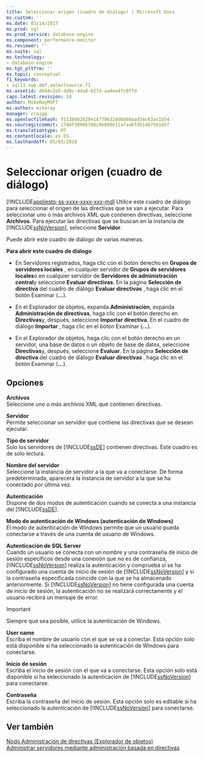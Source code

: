 ```yaml
---
title: Seleccionar origen (cuadro de diálogo) | Microsoft Docs
ms.custom: ''
ms.date: 03/14/2017
ms.prod: sql
ms.prod_service: database-engine
ms.component: performance-monitor
ms.reviewer: ''
ms.suite: sql
ms.technology:
- database-engine
ms.tgt_pltfrm: ''
ms.topic: conceptual
f1_keywords:
- sql13.swb.dmf.selectsource.f1
ms.assetid: d664c2e5-dd0c-4da8-b27d-aa4ee4fc0ffd
caps.latest.revision: 16
author: MikeRayMSFT
ms.author: mikeray
manager: craigg
ms.openlocfilehash: f5138982829e14779632ddbb60aad34c63ac1b54
ms.sourcegitcommit: 1740f3090b168c0e809611a7aa6fd514075616bf
ms.translationtype: HT
ms.contentlocale: es-ES
ms.lasthandoff: 05/03/2018
---
```

# <a name="select-source-dialog-box"></a>Seleccionar origen (cuadro de diálogo)
[!INCLUDE[appliesto-ss-xxxx-xxxx-xxx-md](../../includes/appliesto-ss-xxxx-xxxx-xxx-md.md)]
  Utilice este cuadro de diálogo para seleccionar el origen de las directivas que se van a ejecutar. Para seleccionar uno o más archivos XML que contienen directivas, seleccione **Archivos**. Para ejecutar las directivas que se buscan en la instancia de [!INCLUDE[ssNoVersion](../../includes/ssnoversion-md.md)], seleccione **Servidor**.  
  
 Puede abrir este cuadro de diálogo de varias maneras.  
  
 **Para abrir este cuadro de diálogo**  
  
-   En Servidores registrados, haga clic con el botón derecho en **Grupos de servidores locales** , en cualquier servidor de **Grupos de servidores locales**o en cualquier servidor de **Servidores de administración central**y seleccione **Evaluar directivas**. En la página **Selección de directiva** del cuadro de diálogo **Evaluar directivas** , haga clic en el botón Examinar (**...**).  
  
-   En el Explorador de objetos, expanda **Administración**, expanda **Administración de directivas**, haga clic con el botón derecho en **Directivas**y, después, seleccione **Importar directiva**. En el cuadro de diálogo **Importar** , haga clic en el botón Examinar (**...**).  
  
-   En el Explorador de objetos, haga clic con el botón derecho en un servidor, una base de datos o un objeto de base de datos, seleccione **Directivas**y, después, seleccione **Evaluar**. En la página **Selección de directiva** del cuadro de diálogo **Evaluar directivas** , haga clic en el botón Examinar (**...**).  
  
## <a name="options"></a>Opciones  
 **Archivos**  
 Seleccione uno o más archivos XML que contienen directivas.  
  
 **Servidor**  
 Permite seleccionar un servidor que contiene las directivas que se desean ejecutar.  
  
 **Tipo de servidor**  
 Solo los servidores de [!INCLUDE[ssDE](../../includes/ssde-md.md)] contienen directivas. Este cuadro es de solo lectura.  
  
 **Nombre del servidor**  
 Seleccione la instancia de servidor a la que va a conectarse. De forma predeterminada, aparecerá la instancia de servidor a la que se ha conectado por última vez.  
  
 **Autenticación**  
 Dispone de dos modos de autenticación cuando se conecta a una instancia del [!INCLUDE[ssDE](../../includes/ssde-md.md)].  
  
 **Modo de autenticación de Windows (autenticación de Windows)**  
 El modo de autenticación de Windows permite que un usuario pueda conectarse a través de una cuenta de usuario de Windows.  
  
 **Autenticación de SQL Server**  
 Cuando un usuario se conecta con un nombre y una contraseña de inicio de sesión específicos desde una conexión que no es de confianza, [!INCLUDE[ssNoVersion](../../includes/ssnoversion-md.md)] realiza la autenticación y comprueba si se ha configurado una cuenta de inicio de sesión de [!INCLUDE[ssNoVersion](../../includes/ssnoversion-md.md)] y si la contraseña especificada coincide con la que se ha almacenado anteriormente. Si [!INCLUDE[ssNoVersion](../../includes/ssnoversion-md.md)] no tiene configurada una cuenta de inicio de sesión, la autenticación no se realizará correctamente y el usuario recibirá un mensaje de error.  
  
> [!IMPORTANT]  
>  Siempre que sea posible, utilice la autenticación de Windows.  
  
 **User name**  
 Escriba el nombre de usuario con el que se va a conectar. Esta opción solo está disponible si ha seleccionado la autenticación de Windows para conectarse.  
  
 **Inicio de sesión**  
 Escriba el inicio de sesión con el que va a conectarse. Esta opción solo está disponible si ha seleccionado la autenticación de [!INCLUDE[ssNoVersion](../../includes/ssnoversion-md.md)] para conectarse.  
  
 **Contraseña**  
 Escriba la contraseña del inicio de sesión. Esta opción solo es editable si ha seleccionado la autenticación de [!INCLUDE[ssNoVersion](../../includes/ssnoversion-md.md)] para conectarse.  
  
## <a name="see-also"></a>Ver también  
 [Nodo Administración de directivas &#40;Explorador de objetos&#41;](../../relational-databases/policy-based-management/policy-management-node-object-explorer.md)   
 [Administrar servidores mediante administración basada en directivas](../../relational-databases/policy-based-management/administer-servers-by-using-policy-based-management.md)  
  
  

